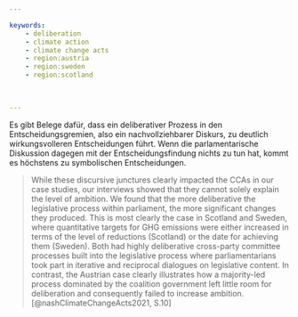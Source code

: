 ```yaml
---

keywords:
    - deliberation
    - climate action
    - climate change acts
    - region:austria
    - region:sweden
    - region:scotland
    
    

---
```


Es gibt Belege dafür, dass ein deliberativer Prozess in den Entscheidungsgremien, also ein nachvollziehbarer Diskurs, zu deutlich wirkungsvolleren Entscheidungen führt. Wenn die parlamentarische Diskussion dagegen mit der Entscheidungsfindung nichts zu tun hat, kommt es höchstens zu symbolischen Entscheidungen.

> While these discursive junctures clearly impacted the CCAs in our case studies, our interviews showed that they cannot solely explain the level of ambition. We found that the more deliberative the legislative process within parliament, the more significant changes they produced. This is most clearly the case in Scotland and Sweden, where quantitative targets for GHG emissions were either increased in terms of the level of reductions (Scotland) or the date for achieving them (Sweden). Both had highly deliberative cross-party committee processes built into the legislative process where parliamentarians took part in iterative and reciprocal dialogues on legislative content. In contrast, the Austrian case clearly illustrates how a majority-led process dominated by the coalition government left little room for deliberation and consequently failed to increase ambition. [@nashClimateChangeActs2021, S.10]


